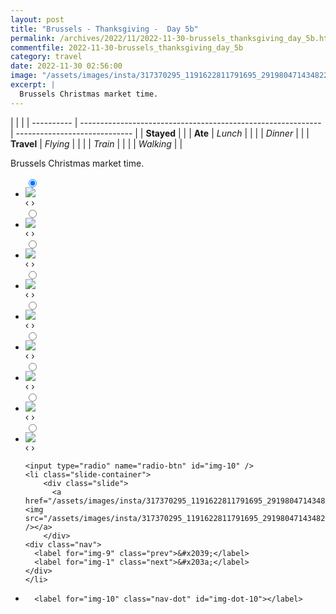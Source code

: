 ```yaml
---
layout: post
title: "Brussels - Thanksgiving -  Day 5b"
permalink: /archives/2022/11/2022-11-30-brussels_thanksgiving_day_5b.html
commentfile: 2022-11-30-brussels_thanksgiving_day_5b
category: travel
date: 2022-11-30 02:56:00
image: "/assets/images/insta/317370295_1191622811791695_2919804714348229280_n_17877263042736855.jpg"
excerpt: |
  Brussels Christmas market time.
---
```


|            |                                                              |
| ---------- | ------------------------------------------------------------ | ----------------------------- |
| **Stayed** |  |
| **Ate**    | _Lunch_                                                      |          |
|            | _Dinner_                                                     |          |
| **Travel** | _Flying_                                                     |          |
|            | _Train_                                                      |          |
|            | _Walking_                                                    |          |


Brussels Christmas market time.


<ul class="slides">
    <input type="radio" name="radio-btn" id="img-1" checked="checked" />
    <li class="slide-container">
        <div class="slide">
          <a href="/assets/images/insta/317500410_841114623745988_8346833629914329949_n_17848798847866649.jpg"><img src="/assets/images/insta/317500410_841114623745988_8346833629914329949_n_17848798847866649.jpg" /></a>
        </div>
    <div class="nav">
      <label for="img-10" class="prev">&#x2039;</label>
      <label for="img-2" class="next">&#x203a;</label>
    </div>
    </li>
        <input type="radio" name="radio-btn" id="img-2"  />
    <li class="slide-container">
        <div class="slide">
          <a href="/assets/images/insta/317481304_127418443286246_4039532371611300277_n_17892827885726496.jpg"><img src="/assets/images/insta/317481304_127418443286246_4039532371611300277_n_17892827885726496.jpg" /></a>
        </div>
    <div class="nav">
      <label for="img-1" class="prev">&#x2039;</label>
      <label for="img-3" class="next">&#x203a;</label>
    </div>
    </li>
        <input type="radio" name="radio-btn" id="img-3"  />
    <li class="slide-container">
        <div class="slide">
          <a href="/assets/images/insta/317251809_1872970619718465_7592604831178210766_n_17943035699308703.jpg"><img src="/assets/images/insta/317251809_1872970619718465_7592604831178210766_n_17943035699308703.jpg" /></a>
        </div>
    <div class="nav">
      <label for="img-2" class="prev">&#x2039;</label>
      <label for="img-4" class="next">&#x203a;</label>
    </div>
    </li>
        <input type="radio" name="radio-btn" id="img-4"  />
    <li class="slide-container">
        <div class="slide">
          <a href="/assets/images/insta/317306202_842259610343386_8416195477102073344_n_18236607349195081.jpg"><img src="/assets/images/insta/317306202_842259610343386_8416195477102073344_n_18236607349195081.jpg" /></a>
        </div>
    <div class="nav">
      <label for="img-3" class="prev">&#x2039;</label>
      <label for="img-5" class="next">&#x203a;</label>
    </div>
    </li>
        <input type="radio" name="radio-btn" id="img-5"  />
    <li class="slide-container">
        <div class="slide">
          <a href="/assets/images/insta/317515578_805532694060620_2695128993771517932_n_18257239534185834.jpg"><img src="/assets/images/insta/317515578_805532694060620_2695128993771517932_n_18257239534185834.jpg" /></a>
        </div>
    <div class="nav">
      <label for="img-4" class="prev">&#x2039;</label>
      <label for="img-6" class="next">&#x203a;</label>
    </div>
    </li>
        <input type="radio" name="radio-btn" id="img-6"  />
    <li class="slide-container">
        <div class="slide">
          <a href="/assets/images/insta/317549712_207951218280132_3058499775768629912_n_17932832171547647.jpg"><img src="/assets/images/insta/317549712_207951218280132_3058499775768629912_n_17932832171547647.jpg" /></a>
        </div>
    <div class="nav">
      <label for="img-5" class="prev">&#x2039;</label>
      <label for="img-7" class="next">&#x203a;</label>
    </div>
    </li>
        <input type="radio" name="radio-btn" id="img-7"  />
    <li class="slide-container">
        <div class="slide">
          <a href="/assets/images/insta/317306196_522282723129205_6365923330381523218_n_17985952000676836.jpg"><img src="/assets/images/insta/317306196_522282723129205_6365923330381523218_n_17985952000676836.jpg" /></a>
        </div>
    <div class="nav">
      <label for="img-6" class="prev">&#x2039;</label>
      <label for="img-8" class="next">&#x203a;</label>
    </div>
    </li>
        <input type="radio" name="radio-btn" id="img-8"  />
    <li class="slide-container">
        <div class="slide">
          <a href="/assets/images/insta/317453683_917355639253968_1211113744917912766_n_17879464694779747.jpg"><img src="/assets/images/insta/317453683_917355639253968_1211113744917912766_n_17879464694779747.jpg" /></a>
        </div>
    <div class="nav">
      <label for="img-7" class="prev">&#x2039;</label>
      <label for="img-9" class="next">&#x203a;</label>
    </div>
    </li>
        <input type="radio" name="radio-btn" id="img-9"  />
    <li class="slide-container">
        <div class="slide">
          <a href="/assets/images/insta/317406639_142975258232814_6534196975779851509_n_18042719251365316.jpg"><img src="/assets/images/insta/317406639_142975258232814_6534196975779851509_n_18042719251365316.jpg" /></a>
        </div>
    <div class="nav">
      <label for="img-8" class="prev">&#x2039;</label>
      <label for="img-10" class="next">&#x203a;</label>
    </div>
    </li>
    
    <input type="radio" name="radio-btn" id="img-10" />
    <li class="slide-container">
        <div class="slide">
          <a href="/assets/images/insta/317370295_1191622811791695_2919804714348229280_n_17877263042736855.jpg"><img src="/assets/images/insta/317370295_1191622811791695_2919804714348229280_n_17877263042736855.jpg" /></a>
        </div>
    <div class="nav">
      <label for="img-9" class="prev">&#x2039;</label>
      <label for="img-1" class="next">&#x203a;</label>
    </div>
    </li>
			
<li class="nav-dots">
      <label for="img-1" class="nav-dot" id="img-dot-1"></label>
      <label for="img-2" class="nav-dot" id="img-dot-2"></label>
      <label for="img-3" class="nav-dot" id="img-dot-3"></label>
      <label for="img-4" class="nav-dot" id="img-dot-4"></label>
      <label for="img-5" class="nav-dot" id="img-dot-5"></label>
      <label for="img-6" class="nav-dot" id="img-dot-6"></label>
      <label for="img-7" class="nav-dot" id="img-dot-7"></label>
      <label for="img-8" class="nav-dot" id="img-dot-8"></label>
      <label for="img-9" class="nav-dot" id="img-dot-9"></label>

      <label for="img-10" class="nav-dot" id="img-dot-10"></label>

</li>
</ul>        
             

		